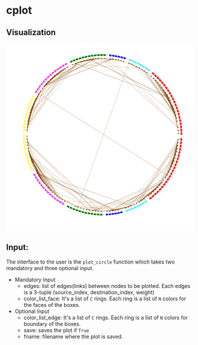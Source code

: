 # cplot
## Visualization
![Result](demo_cplot.png)

## Input:
The interface to the user is the `plot_circle` function which takes two mandatory and three optional input.
* Mandatory Input
  * edges: list of edges(links) between nodes to be plotted. Each edges is a 3-tuple (source_index, destination_index, weight)
  * color_list_face: It's a list of `C` rings. Each ring is a list of `N` colors for the faces of the boxes.
* Optional Input
  * color_list_edge: It's a list of `C` rings. Each ring is a list of `N` colors for boundary of the boxes.
  * save: saves the plot if `True`
  * fname: filename where the plot is saved.
